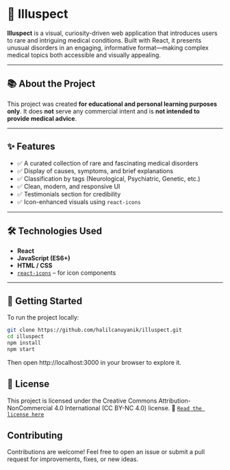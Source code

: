 # 🧠 Illuspect

**Illuspect** is a visual, curiosity-driven web application that introduces users to rare and intriguing medical conditions. Built with React, it presents unusual disorders in an engaging, informative format—making complex medical topics both accessible and visually appealing.

---

## 📚 About the Project

This project was created **for educational and personal learning purposes only**. It does **not** serve any commercial intent and is **not intended to provide medical advice**.

---

## ✨ Features

- ✅ A curated collection of rare and fascinating medical disorders
- ✅ Display of causes, symptoms, and brief explanations
- ✅ Classification by tags (Neurological, Psychiatric, Genetic, etc.)
- ✅ Clean, modern, and responsive UI
- ✅ Testimonials section for credibility
- ✅ Icon-enhanced visuals using `react-icons`

---

## 🛠️ Technologies Used

- **React**
- **JavaScript (ES6+)**
- **HTML / CSS**
- [`react-icons`](https://react-icons.github.io/react-icons/) – for icon components

---

## 🚀 Getting Started

To run the project locally:

```bash
git clone https://github.com/halilcanuyanik/illuspect.git
cd illuspect
npm install
npm start
```

Then open http://localhost:3000 in your browser to explore it.

## 📄 License

This project is licensed under the
Creative Commons Attribution-NonCommercial 4.0 International (CC BY-NC 4.0) license.
🔗 [`Read the license here`](https://creativecommons.org/licenses/by-nc/4.0/)

## Contributing

Contributions are welcome! Feel free to open an issue or submit a pull request for improvements, fixes, or new ideas.
